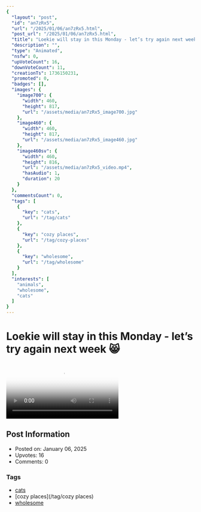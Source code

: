 ```yaml
---
{
  "layout": "post",
  "id": "an7zRx5",
  "url": "/2025/01/06/an7zRx5.html",
  "post_url": "/2025/01/06/an7zRx5.html",
  "title": "Loekie will stay in this Monday - let’s try again next week 😸",
  "description": "",
  "type": "Animated",
  "nsfw": 0,
  "upVoteCount": 16,
  "downVoteCount": 11,
  "creationTs": 1736150231,
  "promoted": 0,
  "badges": [],
  "images": {
    "image700": {
      "width": 460,
      "height": 817,
      "url": "/assets/media/an7zRx5_image700.jpg"
    },
    "image460": {
      "width": 460,
      "height": 817,
      "url": "/assets/media/an7zRx5_image460.jpg"
    },
    "image460sv": {
      "width": 460,
      "height": 816,
      "url": "/assets/media/an7zRx5_video.mp4",
      "hasAudio": 1,
      "duration": 20
    }
  },
  "commentsCount": 0,
  "tags": [
    {
      "key": "cats",
      "url": "/tag/cats"
    },
    {
      "key": "cozy places",
      "url": "/tag/cozy-places"
    },
    {
      "key": "wholesome",
      "url": "/tag/wholesome"
    }
  ],
  "interests": [
    "animals",
    "wholesome",
    "cats"
  ]
}
---
```


# Loekie will stay in this Monday - let’s try again next week 😸

<video controls playsinline loop poster="/assets/media/an7zRx5_image460.jpg">
  <source src="/assets/media/an7zRx5_video.mp4" type="video/mp4">
  Your browser does not support the video tag.
</video>

## Post Information

- Posted on: January 06, 2025
- Upvotes: 16
- Comments: 0

### Tags

- [cats](/tag/cats)
- [cozy places](/tag/cozy places)
- [wholesome](/tag/wholesome)
